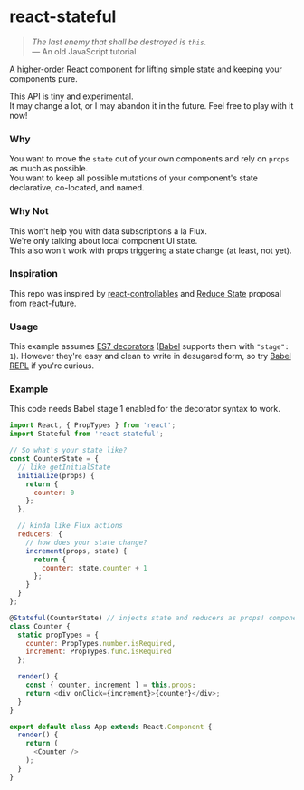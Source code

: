# react-stateful

>*The last enemy that shall be destroyed is `this`.*  
>— An old JavaScript tutorial

A [higher-order React component](https://medium.com/@dan_abramov/mixins-are-dead-long-live-higher-order-components-94a0d2f9e750) for lifting simple state and keeping your components pure.  

This API is tiny and experimental.  
It may change a lot, or I may abandon it in the future. Feel free to play with it now!

### Why

You want to move the `state` out of your own components and rely on `props` as much as possible.  
You want to keep all possible mutations of your component's state declarative, co-located, and named.  

### Why Not

This won't help you with data subscriptions a la Flux.  
We're only talking about local component UI state.  
This also won't work with props triggering a state change (at least, not yet).

### Inspiration

This repo was inspired by [react-controllables](https://github.com/matthewwithanm/react-controllables) and [Reduce State](https://github.com/reactjs/react-future/blob/master/09%20-%20Reduce%20State/01%20-%20Declarative%20Component%20Module.js) proposal from [react-future](https://github.com/reactjs/react-future).

### Usage

This example assumes [ES7 decorators](https://github.com/wycats/javascript-decorators) ([Babel](https://babeljs.io/) supports them with `"stage": 1`). However they're easy and clean to write in desugared form, so try [Babel REPL](https://babeljs.io/repl/) if you're curious.

### Example

This code needs Babel stage 1 enabled for the decorator syntax to work.

```js
import React, { PropTypes } from 'react';
import Stateful from 'react-stateful';

// So what's your state like?
const CounterState = {
  // like getInitialState
  initialize(props) {
    return {
      counter: 0
    };
  },

  // kinda like Flux actions
  reducers: {
    // how does your state change?
    increment(props, state) {
      return {
        counter: state.counter + 1
      };
    }
  }
};

@Stateful(CounterState) // injects state and reducers as props! component stays pure.
class Counter {
  static propTypes = {
    counter: PropTypes.number.isRequired,
    increment: PropTypes.func.isRequired
  };

  render() {
    const { counter, increment } = this.props;
    return <div onClick={increment}>{counter}</div>;
  }
}

export default class App extends React.Component {
  render() {
    return (
      <Counter />
    );
  }
}
```
